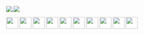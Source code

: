 <!--
### Hi there 👋
**alacine/alacine** is a ✨ _special_ ✨ repository because its `README.md` (this file) appears on your GitHub profile.

Here are some ideas to get you started:

- 🔭 I’m currently working on ...
- 🌱 I’m currently learning ...
- 👯 I’m looking to collaborate on ...
- 🤔 I’m looking for help with ...
- 💬 Ask me about ...
- 📫 How to reach me: ...
- 😄 Pronouns: ...
- ⚡ Fun fact: ...
-->
<a href="https://github.com/anuraghazra/github-readme-stats">
  <img align="center" src="https://github-readme-stats.vercel.app/api?username=alacine&count_private=true&theme=onedark&show_icons=true" />
</a>
<a href="https://github.com/anuraghazra/convoychat">
  <img align="center" src="https://github-readme-stats.vercel.app/api/top-langs/?username=alacine&count_private=true&theme=onedark&layout=compact&card_width=250" />
</a>

<code><img width="32" src="https://cdn.jsdelivr.net/npm/simple-icons@v5/icons/go.svg"></code>
<code><img width="32" src="https://cdn.jsdelivr.net/npm/simple-icons@v4/icons/python.svg"></code>
<code><img width="32" src="https://cdn.jsdelivr.net/npm/simple-icons@v5/icons/linux.svg"></code>
<code><img width="32" src="https://cdn.jsdelivr.net/npm/simple-icons@v5/icons/archlinux.svg"></code>
<code><img width="32" src="https://cdn.jsdelivr.net/npm/simple-icons@v5/icons/git.svg"></code>
<code><img width="32" src="https://cdn.jsdelivr.net/npm/simple-icons@v5/icons/vim.svg"></code>
<code><img width="32" src="https://cdn.jsdelivr.net/npm/simple-icons@v5/icons/neovim.svg"></code>
<code><img width="32" src="https://cdn.jsdelivr.net/npm/simple-icons@v5/icons/docker.svg"></code>
<code><img width="32" src="https://cdn.jsdelivr.net/npm/simple-icons@v5/icons/terraform.svg"></code>
<code><img width="32" src="https://cdn.jsdelivr.net/npm/simple-icons@v5/icons/ansible.svg"></code>
